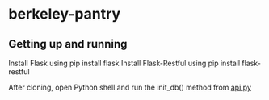 # berkeley-pantry

## Getting up and running
Install Flask using pip install flask
Install Flask-Restful using pip install flask-restful

After cloning, open Python shell and run the init_db() method from [api.py](https://github.com/thedanielzhang/berkeley-pantry/blob/master/api.py)


